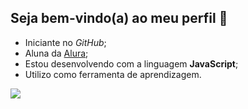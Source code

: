 ## Seja bem-vindo(a) ao meu perfil 🔭

- Iniciante no _GitHub_;
- Aluna da [Alura](https://www.alura.com.br);
- Estou desenvolvendo com a linguagem **JavaScript**;
- Utilizo como ferramenta de aprendizagem.

![](https://media1.tenor.com/m/-L_CgmeBPV0AAAAd/cat-chess-chess-cat.gif)
